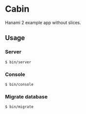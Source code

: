# Cabin

Hanami 2 example app without slices.

## Usage

### Server

```
$ bin/server
```

### Console

```
$ bin/console
```

### Migrate database

```
$ bin/migrate
```
